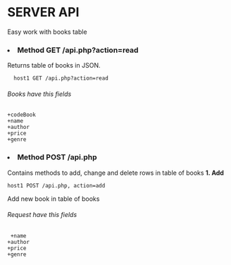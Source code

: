 SERVER API
============
Easy work with books table
### <li>Method GET /api.php?action=read
  Returns table of books in JSON.
````
  host1 GET /api.php?action=read
````
  ###### Books have this fields
  ````
  +codeBook
  +name
  +author
  +price
  +genre
  ````
### <li>Method POST /api.php
  Contains methods to add, change and delete rows in table of books
  **1. Add**
  ````
  host1 POST /api.php, action=add
  ````
  Add new book in table of books
  ###### Request have this fields
  ````
   +name
  +author
  +price
  +genre
  ````
